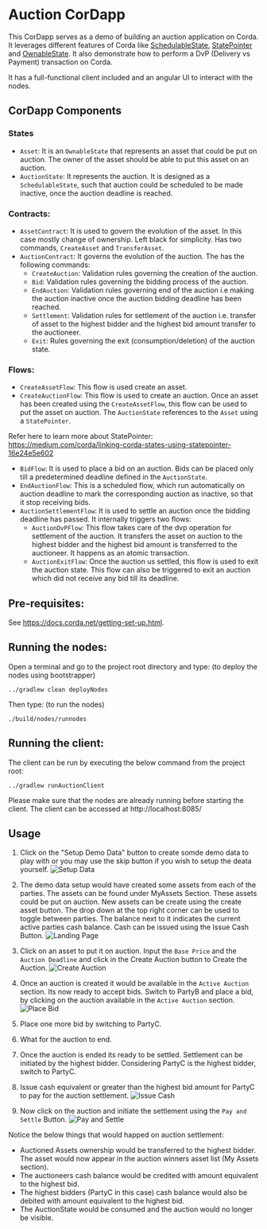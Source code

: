 # Auction CorDapp

This CorDapp serves as a demo of building an auction application on Corda. It leverages
different features of Corda like [SchedulableState](https://docs.corda.net/docs/corda-os/event-scheduling.html#how-to-implement-scheduled-events), [StatePointer](https://docs.corda.net/docs/corda-os/api-states.html#state-pointers) and [OwnableState](https://docs.corda.net/docs/corda-os/api-states.html#ownablestate). It also demonstrate
how to perform a DvP (Delivery vs Payment) transaction on Corda.

It has a full-functional client included and an angular UI to interact with the nodes.

## CorDapp Components

### States
- `Asset`: It is an `OwnableState` that represents an asset that could be put on auction. The owner
of the asset should be able to put this asset on an auction.
- `AuctionState`: It represents the auction. It is designed as a `SchedulableState`, such that auction
could be scheduled to be made inactive, once the auction deadline is reached.

### Contracts:
- `AssetContract`: It is used to govern the evolution of the asset. In this case mostly change of 
ownership. Left black for simplicity. Has two commands, `CreateAsset` and `TransferAsset`.
- `AuctionContract`: It governs the evolution of the auction. The has the following commands:
    - `CreateAuction`: Validation rules governing the creation of the auction. 
    - `Bid`: Validation rules governing the bidding process of the auction.
    - `EndAuction`: Validation rules governing end of the auction i.e making the auction inactive
    once the auction bidding deadline has been reached.
    - `Settlement`: Validation rules for settlement of the auction i.e. transfer of asset to the 
    highest bidder and the highest bid amount transfer to the auctioneer.
    - `Exit`: Rules governing the exit (consumption/deletion) of the auction state.

### Flows:
- `CreateAssetFlow`: This flow is used create an asset.
- `CreateAuctionFlow`: This flow is used to create an auction. Once an asset has been created using
the `CreateAssetFlow`, this flow can be used to put the asset on auction. The `AuctionState` 
references to the `Asset` using a `StatePointer`. 

Refer here to learn more about StatePointer: 
https://medium.com/corda/linking-corda-states-using-statepointer-16e24e5e602

- `BidFlow`: It is used to place a bid on an auction. Bids can be placed only till a predetermined
deadline defined in the `AuctionState`. 
- `EndAuctionFlow`: This is a scheduled flow, which run automatically on auction deadline to mark 
the corresponding auction as inactive, so that it stop receiving bids.
- `AuctionSettlementFlow`: It is used to settle an auction once the bidding deadline has passed. It
internally triggers two flows:
    - `AuctionDvPFlow`: This flow takes care of the dvp operation for settlement of the auction. It
    transfers the asset on auction to the highest bidder and the highest bid amount is transferred to 
    the auctioneer. It happens as an atomic transaction.
    - `AuctionExitFlow`: Once the auction us settled, this flow is used to exit the auction state. This
    flow can also be triggered to  exit an auction which did not receive any bid till its deadline.

## Pre-requisites:
See https://docs.corda.net/getting-set-up.html.

## Running the nodes:
Open a terminal and go to the project root directory and type: (to deploy the nodes using bootstrapper)
```
../gradlew clean deployNodes
```
Then type: (to run the nodes)
```
./build/nodes/runnodes
```

## Running the client:

The client can be run by executing the below command from the project root:

`../gradlew runAuctionClient`

Please make sure that the nodes are already running before starting the client. 
The client can be accessed at http://localhost:8085/

## Usage

1. Click on the "Setup Demo Data" button to create somde demo data to play with or you
may use the skip button if you wish to setup the deata yourself.
![Setup Data](./snaps/setup.png)

2. The demo data setup would have created some assets from each of the parties. The assets
can be found under MyAssets Section. These assets could be put on auction. New assets can
be create using the create asset button.
The drop down at the top right corner can be used to toggle between parties.
The balance next to it indicates the current active parties cash balance. Cash can be 
issued using the Issue Cash Button.
![Landing Page](./snaps/landing.png)

3. Click on an asset to put it on auction. Input the `Base Price` and the `Auction Deadline`
and click in the Create Auction button to Create the Auction.
![Create Auction](./snaps/CreateAuction.png)

4. Once an auction is created it would be available in the `Active Auction` section. Its
now ready to accept bids. Switch to PartyB and place a bid, by clicking on the auction 
available in the `Active Auction` section.
![Place Bid](./snaps/Bid.png)

5. Place one more bid by switching to PartyC.

6. What for the auction to end.

7. Once the auction is ended its ready to be settled. Settlement can be initiated by the 
highest bidder. Considering PartyC is the highest bidder, switch to PartyC.

8. Issue cash equivalent or greater than the highest bid amount for PartyC to pay for 
    the auction settlement.
![Issue Cash](./snaps/CashIssue.png) 

9. Now click on the auction and initiate the settlement using the `Pay and Settle` Button. 
![Pay and Settle](./snaps/Settle.png) 


Notice the below things that would happed on auction settlement:

- Auctioned Assets ownership would be transferred to the highest bidder. The asset would 
now appear in the auction winners asset list (My Assets section).
- The auctioneers cash balance would be credited with amount equivalent to the highest bid.
- The highest bidders (PartyC in this case) cash balance would also be debited with amount 
equivalent to the highest bid. 
- The AuctionState would be consumed and the auction would no longer be visible.
